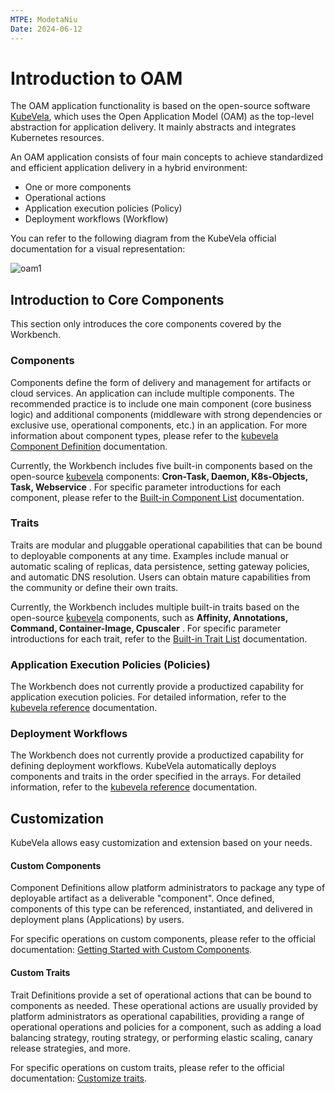 ```yaml
---
MTPE: ModetaNiu
Date: 2024-06-12
---
```


# Introduction to OAM

The OAM application functionality is based on the open-source software
[KubeVela](http://kubevela.net/zh/docs/v1.2/), which uses the Open Application Model (OAM)
as the top-level abstraction for application delivery. It mainly abstracts and integrates Kubernetes resources.

An OAM application consists of four main concepts to achieve standardized and efficient
application delivery in a hybrid environment:

- One or more components
- Operational actions
- Application execution policies (Policy)
- Deployment workflows (Workflow)

You can refer to the following diagram from the KubeVela official documentation for a visual representation:

![oam1](https://docs.daocloud.io/daocloud-docs-images/docs/en/docs/amamba/images/oam001.png)

## Introduction to Core Components

This section only introduces the core components covered by the Workbench.

### Components

Components define the form of delivery and management for artifacts or cloud services.
An application can include multiple components. The recommended practice is to include one
main component (core business logic) and additional components (middleware with strong dependencies
or exclusive use, operational components, etc.) in an application. For more information about component
types, please refer to the [kubevela Component Definition](http://kubevela.net/docs/v1.2/platform-engineers/oam/x-definition) documentation.

Currently, the Workbench includes five built-in components based on the open-source
[kubevela](https://kubevela.io/zh/docs/) components: __Cron-Task, Daemon, K8s-Objects, Task, Webservice__ .
For specific parameter introductions for each component, please refer to the
[Built-in Component List](https://kubevela.io/docs/end-user/components/references) documentation.

### Traits

Traits are modular and pluggable operational capabilities that can be bound to deployable components at any time. 
Examples include manual or automatic scaling of replicas, data persistence, setting gateway policies, 
and automatic DNS resolution. Users can obtain mature capabilities from the community or define their own traits.

Currently, the Workbench includes multiple built-in traits based on the open-source
[kubevela](https://kubevela.io/docs/) components, such as __Affinity, Annotations, Command, Container-Image, Cpuscaler__ .
For specific parameter introductions for each trait, refer to the
[Built-in Trait List](https://kubevela.io/docs/end-user/traits/references) documentation.

### Application Execution Policies (Policies)

The Workbench does not currently provide a productized capability for application execution
policies. For detailed information, refer to the [kubevela reference](http://kubevela.net/docs/v1.2/platform-engineers/oam/oam-model) documentation.

### Deployment Workflows

The Workbench does not currently provide a productized capability for defining deployment
workflows. KubeVela automatically deploys components and traits in the order specified
in the arrays. For detailed information, refer to the [kubevela reference](http://kubevela.net/docs/v1.2/platform-engineers/oam/oam-model) documentation.

## Customization

KubeVela allows easy customization and extension based on your needs.

#### Custom Components

Component Definitions allow platform administrators to package any type of deployable artifact as a deliverable "component". 
Once defined, components of this type can be referenced, instantiated,
and delivered in deployment plans (Applications) by users.

For specific operations on custom components, please refer to the official documentation:
[Getting Started with Custom Components](http://kubevela.net/docs/v1.2/platform-engineers/components/custom-component).

#### Custom Traits

Trait Definitions provide a set of operational actions that can be bound to components as needed.
These operational actions are usually provided by platform administrators as operational capabilities,
providing a range of operational operations and policies for a component, such as adding a
load balancing strategy, routing strategy, or performing elastic scaling, canary release strategies, and more.

For specific operations on custom traits, please refer to the official documentation:
[Customize traits](http://kubevela.net/docs/v1.2/platform-engineers/traits/customize-trait).
